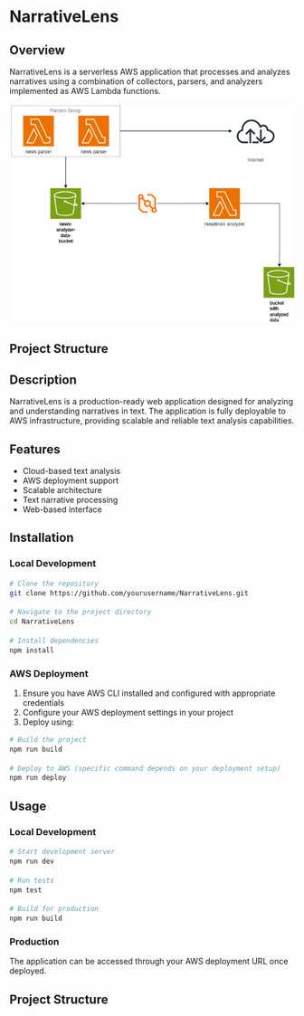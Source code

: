 # NarrativeLens

## Overview
NarrativeLens is a serverless AWS application that processes and analyzes narratives using a combination of collectors, parsers, and analyzers implemented as AWS Lambda functions.

![Project Architecture](diagrams/Project%20diagram.drawio.png)

## Project Structure

## Description
NarrativeLens is a production-ready web application designed for analyzing and understanding narratives in text. The application is fully deployable to AWS infrastructure, providing scalable and reliable text analysis capabilities.

## Features
- Cloud-based text analysis
- AWS deployment support
- Scalable architecture
- Text narrative processing
- Web-based interface

## Installation

### Local Development
```bash
# Clone the repository
git clone https://github.com/yourusername/NarrativeLens.git

# Navigate to the project directory
cd NarrativeLens

# Install dependencies
npm install
```

### AWS Deployment
1. Ensure you have AWS CLI installed and configured with appropriate credentials
2. Configure your AWS deployment settings in your project
3. Deploy using:
```bash
# Build the project
npm run build

# Deploy to AWS (specific command depends on your deployment setup)
npm run deploy
```

## Usage
### Local Development
```bash
# Start development server
npm run dev

# Run tests
npm test

# Build for production
npm run build
```

### Production
The application can be accessed through your AWS deployment URL once deployed.

## Project Structure 